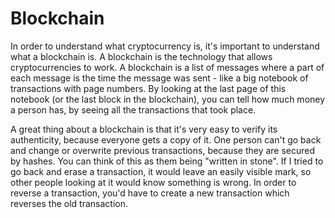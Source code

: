 # Blockchain
In order to understand what cryptocurrency is, it's important to understand what a blockchain is. A blockchain is the technology that allows cryptocurrencies to work. A blockchain is a list of messages where a part of each message is the time the message was sent - like a big notebook of transactions with page numbers. By looking at the last page of this notebook (or the last block in the blockchain), you can tell how much money a person has, by seeing all the transactions that took place.

A great thing about a blockchain is that it's very easy to verify its authenticity, because everyone gets a copy of it. One person can't go back and change or overwrite previous transactions, because they are secured by hashes. You can think of this as them being "written in stone".  If I tried to go back and erase a transaction, it would leave an easily visible mark, so other people looking at it would know something is wrong. In order to reverse a transaction, you'd have to create a new transaction which reverses the old transaction.
